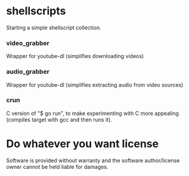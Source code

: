 # shellscripts
Starting a simple shellscript collection.

### video_grabber
Wrapper for youtube-dl (simplifies downloading videos)

### audio_grabber
Wrapper for youtube-dl (simplifies extracting audio from video sources)

### crun
C version of "$ go run", to make experimenting with C more appealing (compiles target with gcc and then runs it).

# Do whatever you want license
Software is provided without warranty and the software author/license owner cannot be held liable for damages.
